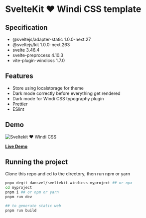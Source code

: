 # SvelteKit ❤️ Windi CSS template

## Specification

- @sveltejs/adapter-static 1.0.0-next.27
- @sveltejs/kit 1.0.0-next.263
- svelte 3.46.4
- svelte-preprocess 4.10.3
- vite-plugin-windicss 1.7.0

## Features

- Store using localstorage for theme
- Dark mode correctly before everything get rendered
- Dark mode for Windi CSS typography plugin
- Prettier
- ESlint

## Demo

![Sveltekit ❤️ Windi CSS](https://cdn.statically.io/screenshot/full=true/sveltekit-windi.netlify.app)

[**Live Demo**](https://sveltekit-windi.netlify.app)

## Running the project

Clone this repo and cd to the directory, then run npm or yarn

```bash
pnpx degit dansvel/sveltekit-windicss myproject ## or npx
cd myproject
pnpm i ## or npm or yarn
pnpm run dev

## to generate static web
pnpm run build
```
